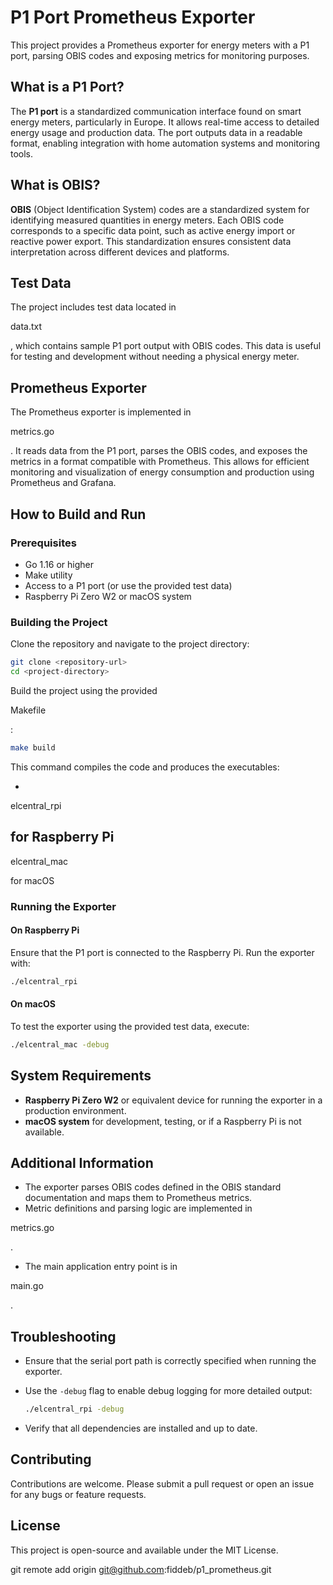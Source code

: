 # P1 Port Prometheus Exporter

This project provides a Prometheus exporter for energy meters with a P1 port, parsing OBIS codes and exposing metrics for monitoring purposes.

## What is a P1 Port?

The **P1 port** is a standardized communication interface found on smart energy meters, particularly in Europe. It allows real-time access to detailed energy usage and production data. The port outputs data in a readable format, enabling integration with home automation systems and monitoring tools.

## What is OBIS?

**OBIS** (Object Identification System) codes are a standardized system for identifying measured quantities in energy meters. Each OBIS code corresponds to a specific data point, such as active energy import or reactive power export. This standardization ensures consistent data interpretation across different devices and platforms.

## Test Data

The project includes test data located in 

data.txt

, which contains sample P1 port output with OBIS codes. This data is useful for testing and development without needing a physical energy meter.

## Prometheus Exporter

The Prometheus exporter is implemented in 

metrics.go

. It reads data from the P1 port, parses the OBIS codes, and exposes the metrics in a format compatible with Prometheus. This allows for efficient monitoring and visualization of energy consumption and production using Prometheus and Grafana.

## How to Build and Run

### Prerequisites

- Go 1.16 or higher
- Make utility
- Access to a P1 port (or use the provided test data)
- Raspberry Pi Zero W2 or macOS system

### Building the Project

Clone the repository and navigate to the project directory:

```sh
git clone <repository-url>
cd <project-directory>
```

Build the project using the provided 

Makefile

:

```sh
make build
```

This command compiles the code and produces the executables:

- 

elcentral_rpi

 for Raspberry Pi
- 

elcentral_mac

 for macOS

### Running the Exporter

#### On Raspberry Pi

Ensure that the P1 port is connected to the Raspberry Pi. Run the exporter with:

```sh
./elcentral_rpi
```

#### On macOS

To test the exporter using the provided test data, execute:

```sh
./elcentral_mac -debug
```

## System Requirements

- **Raspberry Pi Zero W2** or equivalent device for running the exporter in a production environment.
- **macOS system** for development, testing, or if a Raspberry Pi is not available.

## Additional Information

- The exporter parses OBIS codes defined in the OBIS standard documentation and maps them to Prometheus metrics.
- Metric definitions and parsing logic are implemented in 

metrics.go

.
- The main application entry point is in 

main.go

.

## Troubleshooting

- Ensure that the serial port path is correctly specified when running the exporter.
- Use the `-debug` flag to enable debug logging for more detailed output:

  ```sh
  ./elcentral_rpi -debug
  ```

- Verify that all dependencies are installed and up to date.

## Contributing

Contributions are welcome. Please submit a pull request or open an issue for any bugs or feature requests.

## License

This project is open-source and available under the MIT License.


git remote add origin git@github.com:fiddeb/p1_prometheus.git